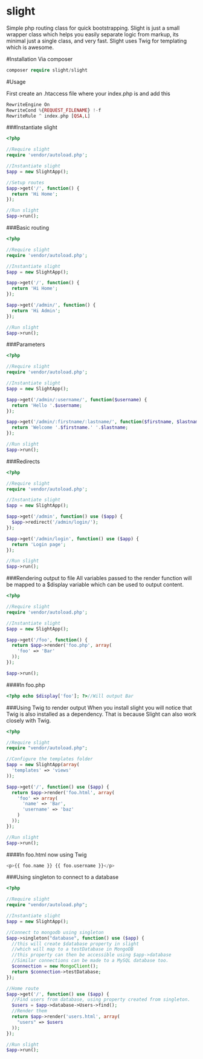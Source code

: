 # slight
Simple php routing class for quick bootstrapping.
Slight is just a small wrapper class which helps you easily separate logic from markup,
its minimal just a single class, and very fast. Slight uses Twig for templating which is awesome.

#Installation
Via composer
```php
composer require slight/slight
```

#Usage

First create an .htaccess file where your index.php is and add this
```php
RewriteEngine On
RewriteCond %{REQUEST_FILENAME} !-f
RewriteRule ^ index.php [QSA,L]
```
###Instantiate slight
```php
<?php

//Require slight
require 'vendor/autoload.php';

//Instantiate slight
$app = new SlightApp();

//Setup routes
$app->get('/', function() {
  return 'Hi Home';
});

//Run slight
$app->run();
```
###Basic routing
```php
<?php

//Require slight
require 'vendor/autoload.php';

//Instantiate slight
$app = new SlightApp();

$app->get('/', function() {
  return 'Hi Home';
});

$app->get('/admin/', function() {
  return 'Hi Admin';
});

//Run slight
$app->run();
```
###Parameters
```php
<?php

//Require slight
require 'vendor/autoload.php';

//Instantiate slight
$app = new SlightApp();

$app->get('/admin/:username/', function($username) {
  return 'Hello '.$username;
});

$app->get('/admin/:firstname/:lastname/', function($firstname, $lastname) {
  return 'Welcome '.$firstname.' '.$lastname;
});

//Run slight
$app->run();
```

###Redirects
```php
<?php

//Require slight
require 'vendor/autoload.php';

//Instantiate slight
$app = new SlightApp();

$app->get('/admin', function() use ($app) {
  $app->redirect('/admin/login/');
});

$app->get('/admin/login', function() use ($app) {
  return 'Login page';
});

//Run slight
$app->run();
```

###Rendering output to file
All variables passed to the render function will be mapped
to a $display variable which can be used to output content.
```php
<?php

//Require slight
require 'vendor/autoload.php';

//Instantiate slight
$app = new SlightApp();

$app->get('/foo', function() {
  return $app->render('foo.php', array(
    'foo' => 'Bar'
  ));
});

$app->run();
```
####In foo.php
```php
<?php echo $display['foo']; ?>//Will output Bar
```

###Using Twig to render output
When you install slight you will notice that Twig is also installed as a dependency.
That is because Slight can also work closely with Twig.
```php
<?php

//Require slight
require "vendor/autoload.php";

//Configure the templates folder
$app = new SlightApp(array(
  'templates' => 'views'
));

$app->get('/', function() use ($app) {
  return $app->render('foo.html', array(
    'foo' => array(
      'name' => 'Bar',
      'username' => 'baz'
    )
  ));
});

//Run slight
$app->run();
```
####In foo.html now using Twig
```php
<p>{{ foo.name }} {{ foo.username }}</p>
```

###Using singleton to connect to a database
```php
<?php

//Require slight
require "vendor/autoload.php";

//Instantiate slight
$app = new SlightApp();

//Connect to mongodb using singleton
$app->singleton("database", function() use ($app) {
  //this will create $database property in slight
  //which will map to a testDatabase in MongoDB
  //this property can then be accessible using $app->database
  //Similar connections can be made to a MySQL database too.
  $connection = new MongoClient();
  return $connection->testDatabase;
});

//Home route
$app->get('/', function() use ($app) {
  //Find users from database, using property created from singleton.
  $users = $app->database->Users->find();
  //Render them
  return $app->render('users.html', array(
    "users" => $users
  ));
});

//Run slight
$app->run();
```
